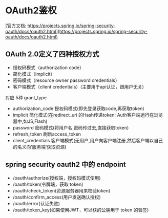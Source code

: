 # OAuth2鉴权
[官方文档: https://projects.spring.io/spring-security-oauth/docs/oauth2.html](https://projects.spring.io/spring-security-oauth/docs/oauth2.html)

## OAuth 2.0定义了四种授权方式
 * 授权码模式（authorization code）
 * 简化模式（implicit）
 * 密码模式（resource owner password credentials）
 * 客户端模式（client credentials）(主要用于api认证，跟用户无关)

对应 5种 grant_type
 * authorization_code 授权码模式(即先登录获取code,再获取token)
 * implicit 简化模式(在redirect_uri 的Hash传递token; Auth客户端运行在浏览器中,如JS,Flash)
 * password 密码模式(将用户名,密码传过去,直接获取token)
 * refresh_token 刷新access_token
 * client_credentials 客户端模式(无用户,用户向客户端注册,然后客户端以自己的名义向’服务端’获取资源)
 
## spring security oauth2 中的 endpoint
* /oauth/authorize(授权端，授权码模式使用)
* /oauth/token(令牌端，获取 token)
* /oauth/check_token(资源服务器用来校验token)
* /oauth/confirm_access(用户发送确认授权)
* /oauth/error(认证失败)
* /oauth/token_key(如果使用JWT，可以获的公钥用于 token 的验签)



